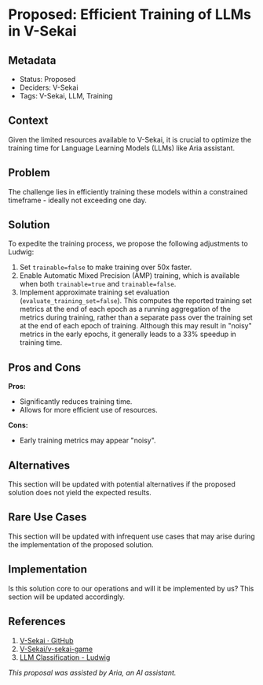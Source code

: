 # Proposed: Efficient Training of LLMs in V-Sekai

## Metadata

- Status: Proposed
- Deciders: V-Sekai
- Tags: V-Sekai, LLM, Training

## Context

Given the limited resources available to V-Sekai, it is crucial to optimize the training time for Language Learning Models (LLMs) like Aria assistant.

## Problem

The challenge lies in efficiently training these models within a constrained timeframe - ideally not exceeding one day.

## Solution

To expedite the training process, we propose the following adjustments to Ludwig:

1. Set `trainable=false` to make training over 50x faster.
2. Enable Automatic Mixed Precision (AMP) training, which is available when both `trainable=true` and `trainable=false`.
3. Implement approximate training set evaluation (`evaluate_training_set=false`). This computes the reported training set metrics at the end of each epoch as a running aggregation of the metrics during training, rather than a separate pass over the training set at the end of each epoch of training. Although this may result in "noisy" metrics in the early epochs, it generally leads to a 33% speedup in training time.

## Pros and Cons

**Pros:**

- Significantly reduces training time.
- Allows for more efficient use of resources.

**Cons:**

- Early training metrics may appear "noisy".

## Alternatives

This section will be updated with potential alternatives if the proposed solution does not yield the expected results.

## Rare Use Cases

This section will be updated with infrequent use cases that may arise during the implementation of the proposed solution.

## Implementation

Is this solution core to our operations and will it be implemented by us? This section will be updated accordingly.

## References

1. [V-Sekai · GitHub](https://github.com/v-sekai)
2. [V-Sekai/v-sekai-game](https://github.com/v-sekai/v-sekai-game)
3. [LLM Classification - Ludwig](https://ludwig.ai/latest/examples/llms/llm_classification/)

_This proposal was assisted by Aria, an AI assistant._
